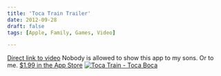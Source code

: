 ```yaml
---
title: 'Toca Train Trailer'
date: 2012-09-28
draft: false
tags: [Apple, Family, Games, Video]

---
```


[Direct link to video](http://www.youtube.com/watch?v=t0qZ0EG-mSA) Nobody is allowed to show this app to my sons. Or to me. [$1.99 in the App Store](http://target.georiot.com/Proxy.ashx?grid=9646&id=6PFrOqNV4B8&offerid=162397&type=3&subid=0&tmpid=3664&RD_PARM1=http%253A%252F%252Fitunes.apple.com%252Fca%252Fapp%252Ftoca-train%252Fid521640355%253Fmt%253D8%2526uo%253D4%2526partnerId%253D30) [![Toca Train - Toca Boca](http://r.mzstatic.com/images/web/linkmaker/badge_appstore-lrg.gif)](http://target.georiot.com/Proxy.ashx?grid=9646&id=6PFrOqNV4B8&offerid=162397&type=3&subid=0&tmpid=3664&RD_PARM1=http%253A%252F%252Fitunes.apple.com%252Fca%252Fapp%252Ftoca-train%252Fid521640355%253Fmt%253D8%2526uo%253D4%2526partnerId%253D30)
